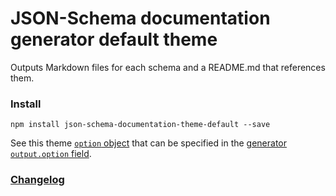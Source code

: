 # JSON-Schema documentation generator default theme

Outputs Markdown files for each schema and a README.md that references them.

### Install

```
npm install json-schema-documentation-theme-default --save
```

See this theme [`option` object](documentation/theme-option.md) that can be specified in the [generator `output.option` field](..generator/documentation/generator-option.md#outputoptions).

### [Changelog](./CHANGELOG.md)
